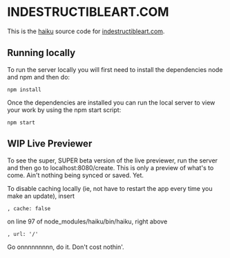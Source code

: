 # INDESTRUCTIBLEART.COM

This is the [haiku](https://npmjs.org/package/haiku) source code for [indestructibleart.com](http://www.indestructibleart.com).

## Running locally

To run the server locally you will first need to install the dependencies node and npm and then do:

    npm install

Once the dependencies are installed you can run the local server to view your work by using the npm start script:

    npm start

## WIP Live Previewer

To see the super, SUPER beta version of the live previewer, run the server and
then go to localhost:8080/create. This is only a preview of what's to come. Ain't
nothing being synced or saved. Yet.

To disable caching locally (ie, not have to restart the app every time you make an update), insert 

    , cache: false
    
on line 97 of node_modules/haiku/bin/haiku, right above 

    , url: '/'
    
Go onnnnnnnnn, do it. Don't cost nothin'.
